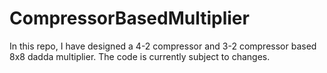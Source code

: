 # CompressorBasedMultiplier
In this repo, I have designed a 4-2 compressor and 3-2 compressor based 8x8 dadda multiplier. The code is currently subject to changes.
